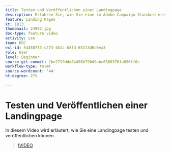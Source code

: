 ```yaml
---
title: Testen und Veröffentlichen einer Landingpage
description: Erfahren Sie, wie Sie eine in Adobe Campaign Standard erstellte Landingpage testen und veröffentlichen können.
feature: Landing Pages
kt: 1813
thumbnail: 24992.jpg
doc-type: feature video
activity: use
team: DOC
exl-id: 544587f3-c273-4b1c-b5fd-65213d0c0ea3
role: User
level: Beginner
source-git-commit: 2be2719ddd84490b796d9abc6300376fa896ff0c
workflow-type: tm+mt
source-wordcount: '44'
ht-degree: 27%

---
```


# Testen und Veröffentlichen einer Landingpage

In diesem Video wird erläutert, wie Sie eine Landingpage testen und veröffentlichen können.

>[!VIDEO](https://video.tv.adobe.com/v/24092?quality=12)
